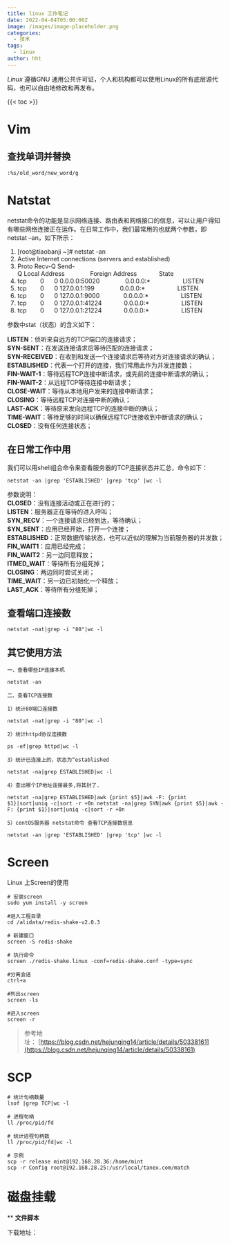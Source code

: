 ```yaml
---
title: linux 工作笔记
date: 2022-04-04T05:00:00Z
image: /images/image-placeholder.png
categories:
  - 技术
tags:
  - linux
author: hht
---
```

_Linux_ 遵循GNU 通用公共许可证，个人和机构都可以使用Linux的所有底层源代码，也可以自由地修改和再发布。

<!--more-->

{{< toc >}}

# Vim

## 查找单词并替换

```shell
:%s/old_word/new_word/g
```



# Natstat

netstat命令的功能是显示网络连接、路由表和网络接口的信息，可以让用户得知有哪些网络连接正在运作。在日常工作中，我们最常用的也就两个参数，即netstat –an，如下所示：

1. [root@tiaobanji ~]# netstat -an  
2. Active Internet connections (servers and established)  
3. Proto Recv-Q Send-Q Local Address               Foreign Address             State        
4. tcp        0      0 0.0.0.0:50020               0.0.0.0:*                   LISTEN        
5. tcp        0      0 127.0.0.1:199               0.0.0.0:*                   LISTEN        
6. tcp        0      0 127.0.0.1:9000              0.0.0.0:*                   LISTEN        
7. tcp        0      0 127.0.0.1:41224             0.0.0.0:*                   LISTEN        
8. tcp        0      0 127.0.0.1:21224             0.0.0.0:*                   LISTEN     


参数中stat（状态）的含义如下：
  
**LISTEN**：侦听来自远方的TCP端口的连接请求；  
**SYN-SENT**：在发送连接请求后等待匹配的连接请求；  
**SYN-RECEIVED**：在收到和发送一个连接请求后等待对方对连接请求的确认；  
**ESTABLISHED**：代表一个打开的连接，我们常用此作为并发连接数；  
**FIN-WAIT-1**：等待远程TCP连接中断请求，或先前的连接中断请求的确认；  
**FIN-WAIT-2**：从远程TCP等待连接中断请求；  
**CLOSE-WAIT**：等待从本地用户发来的连接中断请求；  
**CLOSING**：等待远程TCP对连接中断的确认；  
**LAST-ACK**：等待原来发向远程TCP的连接中断的确认；  
**TIME-WAIT**：等待足够的时间以确保远程TCP连接收到中断请求的确认；  
**CLOSED**：没有任何连接状态；

## 在日常工作中用

我们可以用shell组合命令来查看服务器的TCP连接状态并汇总，命令如下：  

```shell
netstat -an |grep 'ESTABLISHED' |grep 'tcp' |wc -l
```

参数说明：  
**CLOSED**：没有连接活动或正在进行的；  
**LISTEN**：服务器正在等待的进入呼叫；  
**SYN_RECV**：一个连接请求已经到达，等待确认；  
**SYN_SENT**：应用已经开始，打开一个连接；  
**ESTABLISHED**：正常数据传输状态，也可以近似的理解为当前服务器的并发数；  
**FIN_WAIT1**：应用已经完成；  
**FIN_WAIT2**：另一边同意释放；  
**ITMED_WAIT**：等待所有分组死掉；  
**CLOSING**：两边同时尝试关闭；  
**TIME_WAIT**：另一边已初始化一个释放；  
**LAST_ACK**：等待所有分组死掉；  


## 查看端口连接数


```shell
netstat -nat|grep -i "80"|wc -l
```


## 其它使用方法


```shell
一、查看哪些IP连接本机

netstat -an

二、查看TCP连接数

1）统计80端口连接数

netstat -nat|grep -i "80"|wc -l

2）统计httpd协议连接数

ps -ef|grep httpd|wc -l

3）统计已连接上的，状态为“established

netstat -na|grep ESTABLISHED|wc -l

4）查出哪个IP地址连接最多,将其封了.

netstat -na|grep ESTABLISHED|awk {print $5}|awk -F: {print $1}|sort|uniq -c|sort -r +0n netstat -na|grep SYN|awk {print $5}|awk -F: {print $1}|sort|uniq -c|sort -r +0n

5）centOS服务器 netstat命令 查看TCP连接数信息

netstat -an |grep 'ESTABLISHED' |grep 'tcp' |wc -l
```

# Screen

Linux 上Screen的使用


```shell
# 安装screen
sudo yum install -y screen

#进入工程目录
cd /alidata/redis-shake-v2.0.3

# 新建窗口
screen -S redis-shake

# 执行命令
screen ./redis-shake.linux -conf=redis-shake.conf -type=sync

#分离会话
ctrl+a

#列出screen
screen -ls

#进入screen
screen -r
```

> 参考地址： [https://blog.csdn.net/hejunqing14/article/details/50338161](https://blog.csdn.net/hejunqing14/article/details/50338161)


# SCP

```shell
# 统计句柄数量 
lsof |grep TCP|wc -l 

# 进程句柄 
ll /proc/pid/fd 

# 统计进程句柄数 
ll /proc/pid/fd|wc -l 

# 示例 
scp -r release mint@192.168.28.36:/home/mint 
scp -r Config root@192.168.28.25:/usr/local/tanex.com/match

```

# 磁盘挂载

** **文件脚本**

下载地址：

